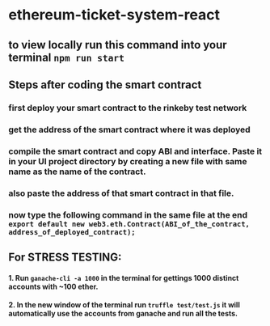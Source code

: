 # ethereum-ticket-system-react

## to view locally run this command into your terminal `npm run start`

## Steps after coding the smart contract

### first deploy your smart contract to the rinkeby test network

### get the address of the smart contract where it was deployed

### compile the smart contract and copy ABI and interface. Paste it in your UI project directory by creating a new file with same name as the name of the contract.

### also paste the address of that smart contract in that file.

### now type the following command in the same file at the end `export default new web3.eth.Contract(ABI_of_the_contract, address_of_deployed_contract);`

## For STRESS TESTING:

#### 1. Run `ganache-cli -a 1000` in the terminal for gettings 1000 distinct accounts with ~100 ether.

#### 2. In the new window of the terminal run `truffle test/test.js` it will automatically use the accounts from ganache and run all the tests.
